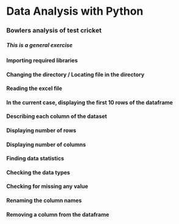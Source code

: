 # Data Analysis with Python
### Bowlers analysis of test cricket
##### This is a general exercise
#### Importing required libraries
#### Changing the directory / Locating file in the directory
#### Reading the excel file
#### In the current case, displaying the first 10 rows of the dataframe
#### Describing each column of the dataset
#### Displaying number of rows
#### Displaying number of columns
#### Finding data statistics
#### Checking the data types
#### Checking for missing any value
#### Renaming the column names
#### Removing a column from the dataframe
